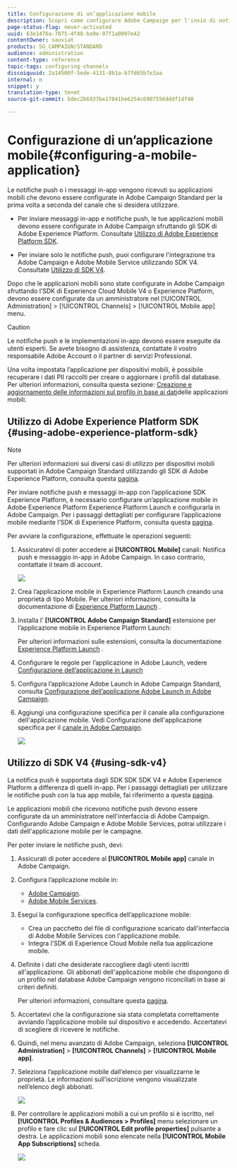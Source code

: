 ```yaml
---
title: Configurazione di un’applicazione mobile
description: Scopri come configurare Adobe Campaign per l'invio di notifiche push o messaggi in-app tramite SDK V4 o l'SDK della piattaforma Experience.
page-status-flag: never-activated
uuid: 63e1476a-7875-4f48-ba9e-97f1a0007e42
contentOwner: sauviat
products: SG_CAMPAIGN/STANDARD
audience: administration
content-type: reference
topic-tags: configuring-channels
discoiquuid: 2a14500f-5ede-4131-8b1a-b7fd65b7e3aa
internal: n
snippet: y
translation-type: tm+mt
source-git-commit: bdec2b6937be17841be6254c6907556dddf1df40

---
```



# Configurazione di un’applicazione mobile{#configuring-a-mobile-application}

Le notifiche push o i messaggi in-app vengono ricevuti su applicazioni mobili che devono essere configurate in Adobe Campaign Standard per la prima volta a seconda del canale che si desidera utilizzare.

* Per inviare messaggi in-app e notifiche push, le tue applicazioni mobili devono essere configurate in Adobe Campaign sfruttando gli SDK di Adobe Experience Platform. Consultate [Utilizzo di Adobe Experience Platform SDK](#using-adobe-experience-platform-sdk).

* Per inviare solo le notifiche push, puoi configurare l'integrazione tra Adobe Campaign e Adobe Mobile Service utilizzando SDK V4. Consultate [Utilizzo di SDK V4](#using-sdk-v4).

Dopo che le applicazioni mobili sono state configurate in Adobe Campaign sfruttando l’SDK di Experience Cloud Mobile V4 o Experience Platform, devono essere configurate da un amministratore nel [!UICONTROL Administration] &gt; [!UICONTROL Channels] &gt; [!UICONTROL Mobile app] menu.

>[!CAUTION]
>
>Le notifiche push e le implementazioni in-app devono essere eseguite da utenti esperti. Se avete bisogno di assistenza, contattate il vostro responsabile Adobe Account o il partner di servizi Professional.

Una volta impostata l’applicazione per dispositivi mobili, è possibile recuperare i dati PII raccolti per creare o aggiornare i profili dal database. Per ulteriori informazioni, consulta questa sezione: [Creazione e aggiornamento delle informazioni sul profilo in base ai dati](../../channels/using/updating-profile-with-mobile-app-data.md)delle applicazioni mobili.

## Utilizzo di Adobe Experience Platform SDK {#using-adobe-experience-platform-sdk}

>[!Note]
>
>Per ulteriori informazioni sui diversi casi di utilizzo per dispositivi mobili supportati in Adobe Campaign Standard utilizzando gli SDK di Adobe Experience Platform, consulta questa [pagina](https://helpx.adobe.com/campaign/kb/configure-launch-rules-acs-use-cases.html).

Per inviare notifiche push e messaggi in-app con l’applicazione SDK Experience Platform, è necessario configurare un’applicazione mobile in Adobe Experience Platform Experience Platform Launch e configurarla in Adobe Campaign. Per i passaggi dettagliati per configurare l’applicazione mobile mediante l’SDK di Experience Platform, consulta questa [pagina](https://helpx.adobe.com/campaign/kb/configuring-app-sdkv4.html).

Per avviare la configurazione, effettuate le operazioni seguenti:

1. Assicuratevi di poter accedere ai **[!UICONTROL Mobile]** canali: Notifica push e messaggio in-app in Adobe Campaign. In caso contrario, contattate il team di account.

   ![](assets/launch_1.png)

1. Crea l’applicazione mobile in Experience Platform Launch creando una proprietà di tipo Mobile. Per ulteriori informazioni, consulta la documentazione di [Experience Platform Launch](https://aep-sdks.gitbook.io/docs/getting-started/create-a-mobile-property#create-a-new-mobile-property) .
1. Installa l’ **[!UICONTROL Adobe Campaign Standard]** estensione per l’applicazione mobile in Experience Platform Launch:

   Per ulteriori informazioni sulle estensioni, consulta la documentazione [Experience Platform Launch](https://aep-sdks.gitbook.io/docs/using-mobile-extensions/adobe-campaign-standard) .

1. Configurare le regole per l’applicazione in Adobe Launch, vedere [Configurazione dell’applicazione in Launch](https://helpx.adobe.com/campaign/kb/config-app-in-launch.html#Step1Createdataelements)
1. Configura l’applicazione Adobe Launch in Adobe Campaign Standard, consulta [Configurazione dell’applicazione Adobe Launch in Adobe Campaign](https://helpx.adobe.com/campaign/kb/configuring-app-sdk.html#SettingupyourAdobeLaunchapplicationinAdobeCampaign).
1. Aggiungi una configurazione specifica per il canale alla configurazione dell'applicazione mobile. Vedi Configurazione dell'applicazione specifica per il [canale in Adobe Campaign](https://helpx.adobe.com/campaign/kb/configuring-app-sdk.html#ChannelspecificapplicationconfigurationinAdobeCampaign).

   ![](assets/launch_2.png)

## Utilizzo di SDK V4 {#using-sdk-v4}

La notifica push è supportata dagli SDK SDK SDK V4 e Adobe Experience Platform a differenza di quelli in-app. Per i passaggi dettagliati per utilizzare le notifiche push con la tua app mobile, fai riferimento a questa [pagina](https://helpx.adobe.com/campaign/kb/configuring-app-sdkv4.html).

Le applicazioni mobili che ricevono notifiche push devono essere configurate da un amministratore nell'interfaccia di Adobe Campaign. Configurando Adobe Campaign e Adobe Mobile Services, potrai utilizzare i dati dell'applicazione mobile per le campagne.

Per poter inviare le notifiche push, devi:

1. Assicurati di poter accedere al **[!UICONTROL Mobile app]** canale in Adobe Campaign.
1. Configura l’applicazione mobile in:

   * [Adobe Campaign](https://helpx.adobe.com/campaign/kb/configuring-app-sdkv4.html#SettingupamobileapplicationinAdobeCampaign).
   * [Adobe Mobile Services](https://helpx.adobe.com/campaign/kb/configuring-app-sdkv4.html#ConfiguringamobileapplicationinAdobeMobileServices).

1. Esegui la configurazione specifica dell’applicazione mobile:

   * Crea un pacchetto del file di configurazione scaricato dall'interfaccia di Adobe Mobile Services con l'applicazione mobile.
   * Integra l’SDK di Experience Cloud Mobile nella tua applicazione mobile.

1. Definite i dati che desiderate raccogliere dagli utenti iscritti all'applicazione. Gli abbonati dell'applicazione mobile che dispongono di un profilo nel database Adobe Campaign vengono riconciliati in base ai criteri definiti.

   Per ulteriori informazioni, consultare questa [pagina](https://helpx.adobe.com/campaign/kb/configuring-app-sdkv4.html#Collectingsubscribersdatafromamobileapplication).

1. Accertatevi che la configurazione sia stata completata correttamente avviando l’applicazione mobile sul dispositivo e accedendo. Accertatevi di scegliere di ricevere le notifiche.
1. Quindi, nel menu avanzato di Adobe Campaign, seleziona **[!UICONTROL Administration]** &gt; **[!UICONTROL Channels]** &gt; **[!UICONTROL Mobile app]**.
1. Seleziona l’applicazione mobile dall’elenco per visualizzarne le proprietà. Le informazioni sull’iscrizione vengono visualizzate nell’elenco degli abbonati.

   ![](assets/push_notif_mobile_app.png)

1. Per controllare le applicazioni mobili a cui un profilo si è iscritto, nel **[!UICONTROL Profiles & Audiences > Profiles]** menu selezionare un profilo e fare clic sul **[!UICONTROL Edit profile properties]** pulsante a destra. Le applicazioni mobili sono elencate nella **[!UICONTROL Mobile App Subscriptions]** scheda.

   ![](assets/push_notif_subscriptions.png)
